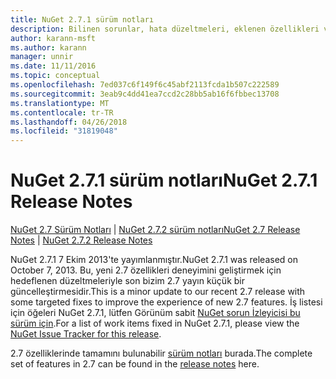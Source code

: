 ```yaml
---
title: NuGet 2.7.1 sürüm notları
description: Bilinen sorunlar, hata düzeltmeleri, eklenen özellikleri ve dcr NuGet 2.7.1 dahil etmek için sürüm notları.
author: karann-msft
ms.author: karann
manager: unnir
ms.date: 11/11/2016
ms.topic: conceptual
ms.openlocfilehash: 7ed037c6f149f6c45abf2113fcda1b507c222589
ms.sourcegitcommit: 3eab9c4dd41ea7ccd2c28bb5ab16f6fbbec13708
ms.translationtype: MT
ms.contentlocale: tr-TR
ms.lasthandoff: 04/26/2018
ms.locfileid: "31819048"
---
```

# <a name="nuget-271-release-notes"></a><span data-ttu-id="5ce8a-103">NuGet 2.7.1 sürüm notları</span><span class="sxs-lookup"><span data-stu-id="5ce8a-103">NuGet 2.7.1 Release Notes</span></span>

<span data-ttu-id="5ce8a-104">[NuGet 2.7 Sürüm Notları](../release-notes/nuget-2.7.md) | [NuGet 2.7.2 sürüm notları](../release-notes/nuget-2.7.2.md)</span><span class="sxs-lookup"><span data-stu-id="5ce8a-104">[NuGet 2.7 Release Notes](../release-notes/nuget-2.7.md) | [NuGet 2.7.2 Release Notes](../release-notes/nuget-2.7.2.md)</span></span>

<span data-ttu-id="5ce8a-105">NuGet 2.7.1 7 Ekim 2013'te yayımlanmıştır.</span><span class="sxs-lookup"><span data-stu-id="5ce8a-105">NuGet 2.7.1 was released on October 7, 2013.</span></span>  <span data-ttu-id="5ce8a-106">Bu, yeni 2.7 özellikleri deneyimini geliştirmek için hedeflenen düzeltmeleriyle son bizim 2.7 yayın küçük bir güncelleştirmesidir.</span><span class="sxs-lookup"><span data-stu-id="5ce8a-106">This is a minor update to our recent 2.7 release with some targeted fixes to improve the experience of new 2.7 features.</span></span> <span data-ttu-id="5ce8a-107">İş listesi için öğeleri NuGet 2.7.1, lütfen Görünüm sabit [NuGet sorun İzleyicisi bu sürüm için](http://nuget.codeplex.com/workitem/list/advanced?keyword=&status=Closed&type=All&priority=All&release=NuGet%202.7.1&assignedTo=All&component=All&sortField=LastUpdatedDate&sortDirection=Descending&page=0).</span><span class="sxs-lookup"><span data-stu-id="5ce8a-107">For a list of work items fixed in NuGet 2.7.1, please view the [NuGet Issue Tracker for this release](http://nuget.codeplex.com/workitem/list/advanced?keyword=&status=Closed&type=All&priority=All&release=NuGet%202.7.1&assignedTo=All&component=All&sortField=LastUpdatedDate&sortDirection=Descending&page=0).</span></span>

<span data-ttu-id="5ce8a-108">2.7 özelliklerinde tamamını bulunabilir [sürüm notları](../release-notes/nuget-2.7.md) burada.</span><span class="sxs-lookup"><span data-stu-id="5ce8a-108">The complete set of features in 2.7 can be found in the [release notes](../release-notes/nuget-2.7.md) here.</span></span>
